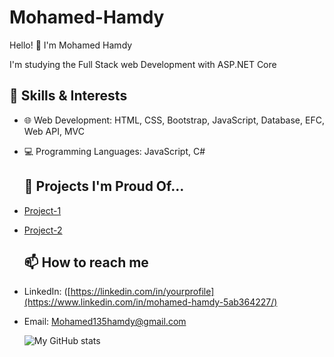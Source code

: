 # Mohamed-Hamdy
Hello! 👋 I'm Mohamed Hamdy

I'm studying the Full Stack web Development with ASP.NET Core

## 🚀 Skills & Interests
- 🌐 Web Development: HTML, CSS, Bootstrap, JavaScript, Database, EFC, Web API, MVC 
- 💻 Programming Languages: JavaScript, C#

  ## 💼 Projects I'm Proud Of...
- [Project-1]([URL]) 
- [Project-2]([URL])

  ## 📫 How to reach me
- LinkedIn: ([https://linkedin.com/in/yourprofile](https://www.linkedin.com/in/mohamed-hamdy-5ab364227/)
- Email: Mohamed135hamdy@gmail.com

  ![My GitHub stats](https://github-readme-stats.vercel.app/api?username=yourusername&show_icons=true)

